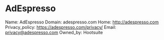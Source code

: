 
# AdEspresso

Name: AdEspresso
Domain: adespresso.com
Home: http://adespresso.com
Privacy_policy: https://adespresso.com/privacy/
Email: privacy@adespresso.com
Owned_by: Hootsuite
